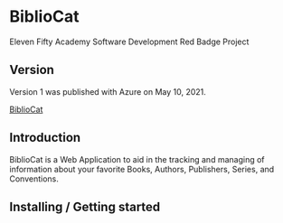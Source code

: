 # BiblioCat
Eleven Fifty Academy Software Development Red Badge Project

## Version
Version 1 was published with Azure on May 10, 2021.

[BiblioCat](https://bibliocat.azurewebsites.net/)

## Introduction
BiblioCat is a Web Application to aid in the tracking and managing of information about your favorite Books, Authors, Publishers, Series, and Conventions.

## Installing / Getting started

